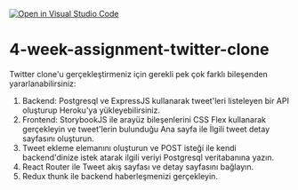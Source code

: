[![Open in Visual Studio Code](https://classroom.github.com/assets/open-in-vscode-f059dc9a6f8d3a56e377f745f24479a46679e63a5d9fe6f495e02850cd0d8118.svg)](https://classroom.github.com/online_ide?assignment_repo_id=6109005&assignment_repo_type=AssignmentRepo)
# 4-week-assignment-twitter-clone
Twitter clone'u gerçekleştirmeniz için gerekli pek çok farklı bileşenden yararlanabilirsiniz:
1. Backend: Postgresql ve ExpressJS kullanarak tweet'leri listeleyen bir API oluşturup Heroku'ya yükleyebilirsiniz.
2. Frontend: StorybookJS ile arayüz bileşenlerini CSS Flex kullanarak gerçekleyin ve tweet'lerin bulunduğu Ana sayfa ile İlgili tweet detay sayfasını oluşturun.
3. Tweet ekleme elemanını oluşturun ve POST isteği ile kendi backend'dinize istek atarak ilgili veriyi Postgresql veritabanına yazın.
4. React Router ile Tweet akış sayfası ve detay sayfasını bağlayın.
5. Redux thunk ile backend haberleşmenizi gerçekleyin.
